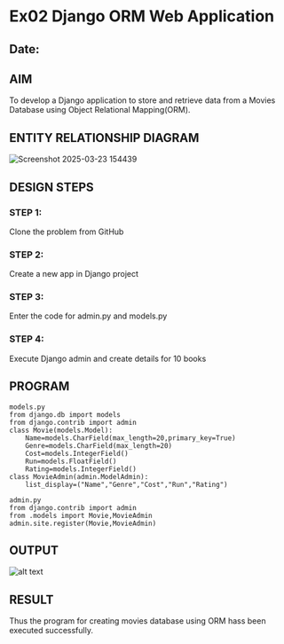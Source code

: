 # Ex02 Django ORM Web Application
## Date:

## AIM
To develop a Django application to store and retrieve data from a Movies Database using Object Relational Mapping(ORM).

## ENTITY RELATIONSHIP DIAGRAM

![Screenshot 2025-03-23 154439](https://github.com/user-attachments/assets/6035c46f-77c1-4f7c-83d7-5785badf1c38)


## DESIGN STEPS

### STEP 1:
Clone the problem from GitHub

### STEP 2:
Create a new app in Django project

### STEP 3:
Enter the code for admin.py and models.py

### STEP 4:
Execute Django admin and create details for 10 books

## PROGRAM
~~~
models.py
from django.db import models
from django.contrib import admin
class Movie(models.Model):
	Name=models.CharField(max_length=20,primary_key=True)
	Genre=models.CharField(max_length=20)
	Cost=models.IntegerField()
	Run=models.FloatField()
	Rating=models.IntegerField()
class MovieAdmin(admin.ModelAdmin):
	list_display=("Name","Genre","Cost","Run","Rating")

admin.py
from django.contrib import admin
from .models import Movie,MovieAdmin
admin.site.register(Movie,MovieAdmin)

~~~
## OUTPUT

![alt text](<Screenshot 2025-03-23 135449.png>)



## RESULT
Thus the program for creating movies database using ORM hass been executed successfully.
